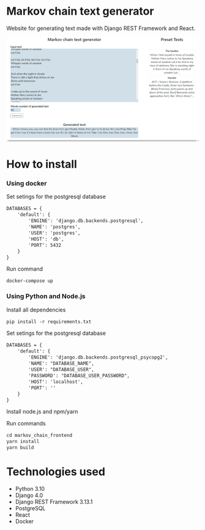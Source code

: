 # Markov chain text generator
Website for generating text made with Django REST Framework and React.

![](preview.png)

# How to install 
### Using docker
Set setings for the postgresql database
```
DATABASES = {
    'default': {
        'ENGINE': 'django.db.backends.postgresql',
        'NAME': 'postgres',
        'USER': 'postgres',
        'HOST': 'db',
        'PORT': 5432
    }
}
```
Run command
```
docker-compose up
```
### Using Python and Node.js
Install all dependencies
```
pip install -r requirements.txt
```
Set setings for the postgresql database
```
DATABASES = {
    'default': {
        'ENGINE': 'django.db.backends.postgresql_psycopg2',
        'NAME': "DATABASE_NAME",
        'USER': "DATABASE_USER",
        'PASSWORD': "DATABASE_USER_PASSWORD",
        'HOST': 'localhost',
        'PORT': ''
    }
}
```
Install node.js and npm/yarn

Run commands
```
cd markov_chain_frontend
yarn install
yarn build
```
# Technologies used
- Python 3.10
- Django 4.0
- Django REST Framework 3.13.1
- PostgreSQL
- React
- Docker
